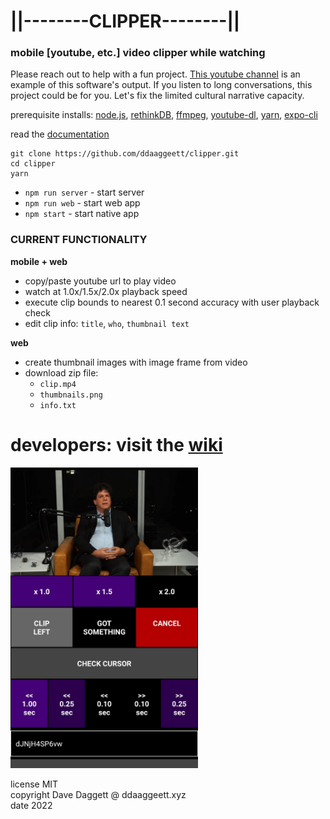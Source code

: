 # ||--------CLIPPER--------||
### mobile [youtube, etc.] video clipper while watching

Please reach out to help with a fun project. [This youtube channel](https://www.youtube.com/c/ddaaggeett/videos) is an example of this software's output. If you listen to long conversations, this project could be for you. Let's fix the limited cultural narrative capacity.

prerequisite installs: [node.js](https://nodejs.org/en/download/), [rethinkDB](https://rethinkdb.com/docs/install/), [ffmpeg](https://ffmpeg.org/download.html#build-linux), [youtube-dl](https://ytdl-org.github.io/youtube-dl/download.html), [yarn](https://classic.yarnpkg.com/lang/en/docs/install/#debian-stable), [expo-cli](https://docs.expo.dev/get-started/installation/)

read the [documentation](https://github.com/ddaaggeett/clipper/wiki)

	git clone https://github.com/ddaaggeett/clipper.git
	cd clipper
	yarn

- `npm run server` - start server
- `npm run web` - start web app
- `npm start` - start native app

### CURRENT FUNCTIONALITY

**mobile + web**
- copy/paste youtube url to play video
- watch at 1.0x/1.5x/2.0x playback speed
- execute clip bounds to nearest 0.1 second accuracy with user playback check
- edit clip info: `title`, `who`, `thumbnail text`

**web**
- create thumbnail images with image frame from video
- download zip file:
  - `clip.mp4`
  - `thumbnails.png`
  - `info.txt`

# developers: visit the [wiki](https://github.com/ddaaggeett/clipper/wiki)

<img src="/assets/demo.jpg" width="300" height="" alt="demo image">

license MIT<br />
copyright Dave Daggett @ ddaaggeett.xyz<br />
date 2022<br />
